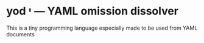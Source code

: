# yod י — YAML omission dissolver

This is a tiny programming language especially made to be used from YAML documents
